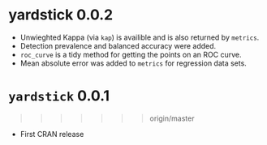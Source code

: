 
# yardstick 0.0.2

* Unwieghted Kappa (via `kap`) is availible and is also returned by `metrics`. 
* Detection prevalence and balanced accuracy were added. 
* `roc_curve` is a tidy method for getting the points on an ROC curve. 
* Mean absolute error was added to `metrics` for regression data sets. 


# `yardstick` 0.0.1
>>>>>>> origin/master

* First CRAN release
